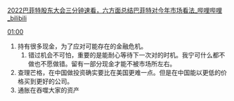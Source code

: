 [2022巴菲特股东大会三分钟速看，六方面总结巴菲特对今年市场看法_哔哩哔哩_bilibili](https://www.bilibili.com/video/BV1tB4y117Rv?spm_id_from=333.851.b_7265636f6d6d656e64.1)


[01:00](https://www.bilibili.com/video/BV1tB4y117Rv?spm_id_from=333.851.b_7265636f6d6d656e64.1#t=60.61251)

1. 持有很多现金，为了应对可能存在的金融危机。
	1. 错过机会不可怕，重要的是能耐心等待下一次对的时机。我宁可什么都不做也不愿做错。留有一部分现金才能不被市场所左右。
2. 查理芒格，在中国做投资确实要比在美国更难一点。但是在中国能以更低的价格买到更好的公司。
3. 通胀在吞噬大家的资产